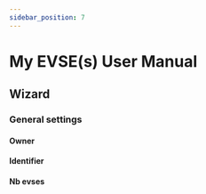 ```yaml
---
sidebar_position: 7
---
```


# My EVSE(s) User Manual

## Wizard

### General settings

#### Owner

#### Identifier

#### Nb evses